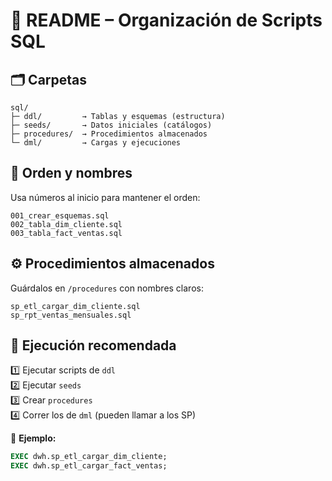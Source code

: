 # 📘 README – Organización de Scripts SQL

## 🗂️ Carpetas
```
sql/
├─ ddl/         → Tablas y esquemas (estructura)
├─ seeds/       → Datos iniciales (catálogos)
├─ procedures/  → Procedimientos almacenados
└─ dml/         → Cargas y ejecuciones
```

## 🔢 Orden y nombres
Usa números al inicio para mantener el orden:
```
001_crear_esquemas.sql
002_tabla_dim_cliente.sql
003_tabla_fact_ventas.sql
```

## ⚙️ Procedimientos almacenados
Guárdalos en `/procedures` con nombres claros:
```
sp_etl_cargar_dim_cliente.sql
sp_rpt_ventas_mensuales.sql
```

## 🚀 Ejecución recomendada
1️⃣ Ejecutar scripts de `ddl`  
2️⃣ Ejecutar `seeds`  
3️⃣ Crear `procedures`  
4️⃣ Correr los de `dml` (pueden llamar a los SP)

📄 **Ejemplo:**
```sql
EXEC dwh.sp_etl_cargar_dim_cliente;
EXEC dwh.sp_etl_cargar_fact_ventas;
```
